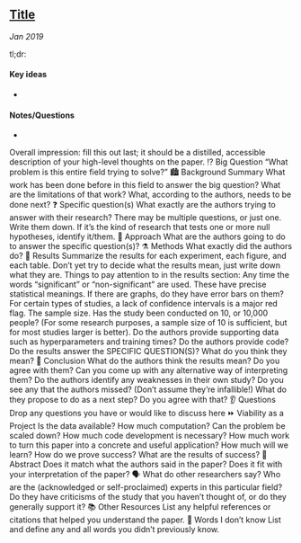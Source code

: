 ## [Title](pdf)

_Jan 2019_

tl;dr:

#### Key ideas

*

#### Notes/Questions

*

Overall impression: fill this out last; it should be a distilled, accessible description of your high-level thoughts on the paper.
⁉️ Big Question
“What problem is this entire field trying to solve?”
🏙 Background Summary
What work has been done before in this field to answer the big question? What are the limitations of that work? What, according to the authors, needs to be done next?
❓ Specific question(s)
What exactly are the authors trying to answer with their research? There may be multiple questions, or just one. Write them down. If it’s the kind of research that tests one or more null hypotheses, identify it/them.
💭 Approach
What are the authors going to do to answer the specific question(s)?
⚗️ Methods
What exactly did the authors do?
📓 Results
Summarize the results for each experiment, each figure, and each table. Don’t yet try to decide what the results mean, just write down what they are.
Things to pay attention to in the results section:
Any time the words “significant” or “non-significant” are used. These have precise statistical meanings.
If there are graphs, do they have error bars on them? For certain types of studies, a lack of confidence intervals is a major red flag.
The sample size. Has the study been conducted on 10, or 10,000 people? (For some research purposes, a sample size of 10 is sufficient, but for most studies larger is better).
Do the authors provide supporting data such as hyperparameters and training times?
Do the authors provide code?
Do the results answer the SPECIFIC QUESTION(S)? What do you think they mean?
🤠 Conclusion
What do the authors think the results mean? Do you agree with them? Can you come up with any alternative way of interpreting them? Do the authors identify any weaknesses in their own study? Do you see any that the authors missed? (Don’t assume they’re infallible!) What do they propose to do as a next step? Do you agree with that?
👂 Questions
Drop any questions you have or would like to discuss here
⏩ Viability as a Project
Is the data available? How much computation? Can the problem be scaled down? How much code development is necessary? How much work to turn this paper into a concrete and useful application? How much will we learn? How do we prove success? What are the results of success?
🔁 Abstract
Does it match what the authors said in the paper? Does it fit with your interpretation of the paper?
🗣 What do other researchers say?
Who are the (acknowledged or self-proclaimed) experts in this particular field? Do they have criticisms of the study that you haven’t thought of, or do they generally support it?
📚 Other Resources
List any helpful references or citations that helped you understand the paper.
🤷‍ Words I don’t know
List and define any and all words you didn’t previously know.
